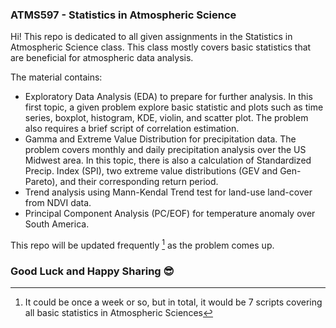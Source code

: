 ### ATMS597 - Statistics in Atmospheric Science

Hi! 
This repo is dedicated to all given assignments in the Statistics in Atmospheric Science class. This class mostly covers basic statistics that are beneficial for atmospheric data analysis. 

The material contains:
* Exploratory Data Analysis (EDA) to prepare for further analysis. In this first topic, a given problem explore basic statistic and plots such as time series, boxplot, histogram, KDE, violin, and scatter plot. The problem also requires a brief script of correlation estimation. 
* Gamma and Extreme Value Distribution for precipitation data. The problem covers monthly and daily precipitation analysis over the US Midwest area. In this topic, there is also a calculation of Standardized Precip. Index (SPI), two extreme value distributions (GEV and Gen-Pareto), and their corresponding return period. 
* Trend analysis using Mann-Kendal Trend test for land-use land-cover from NDVI data. 
* Principal Component Analysis (PC/EOF) for temperature anomaly over South America.

This repo will be updated frequently [^1] as the problem comes up.

[^1]: It could be once a week or so, but in total, it would be 7 scripts covering all basic statistics in Atmospheric Sciences

### Good Luck and Happy Sharing :sunglasses: 
